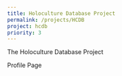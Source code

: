 ```yaml
---
title: Holoculture Database Project	
permalink: /projects/HCDB
project: hcdb
priority: 3
---
```


The Holoculture Database Project

Profile Page
